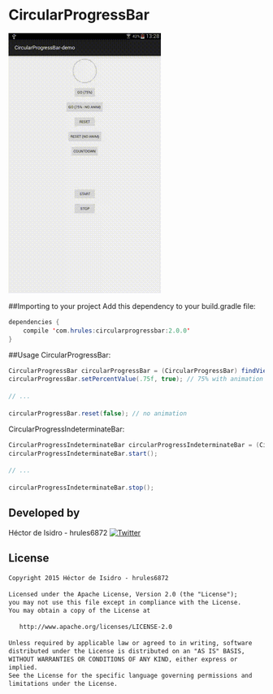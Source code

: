 CircularProgressBar
===== 
![image](demo.gif)

##Importing to your project
Add this dependency to your build.gradle file:
```java
dependencies {
    compile 'com.hrules:circularprogressbar:2.0.0'
}
```
##Usage
CircularProgressBar:
```java
CircularProgressBar circularProgressBar = (CircularProgressBar) findViewById(R.id.circularProgressBar);
circularProgressBar.setPercentValue(.75f, true); // 75% with animation

// ...

circularProgressBar.reset(false); // no animation
```

CircularProgressIndeterminateBar:
```java
CircularProgressIndeterminateBar circularProgressIndeterminateBar = (CircularProgressIndeterminateBar) findViewById(R.id.circularProgressIndeterminateBar);
circularProgressIndeterminateBar.start(); 

// ...

circularProgressIndeterminateBar.stop(); 
```

Developed by
-------
Héctor de Isidro - hrules6872 [![Twitter](http://img.shields.io/badge/contact-@h_rules-blue.svg?style=flat)](http://twitter.com/h_rules)

License
-------
    Copyright 2015 Héctor de Isidro - hrules6872

    Licensed under the Apache License, Version 2.0 (the "License");
    you may not use this file except in compliance with the License.
    You may obtain a copy of the License at

       http://www.apache.org/licenses/LICENSE-2.0

    Unless required by applicable law or agreed to in writing, software
    distributed under the License is distributed on an "AS IS" BASIS,
    WITHOUT WARRANTIES OR CONDITIONS OF ANY KIND, either express or implied.
    See the License for the specific language governing permissions and
    limitations under the License.
